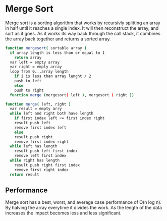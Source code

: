 # Merge Sort

Merge sort is a sorting algorithm that works by recursivly splitting an array in half until it reaches a single index. It will then reconstruct the array, and sort as it goes.  As it works its way back through the call stack, it combines the array back together and returns a sorted array.

```sh
function mergesort( sortable array )
  if array length is less than or equal to 1
    return array
  var left = empty array
  var right = empty array
  loop from 0...array length
    if i is less than array lenght / 2
    push to left
    else
    push to right
  function merge (mergesort( left ), mergesort ( right ))

function merge( left, right )
  var result = empty arry
  while left and right both have length
    if first index left <= first index right
    result push left
    remove first index left
    else
    result push right
    remove first index right
  while left has length
    result push left first index
    remove left first index
  while right has length
    result push right first index
    remove first right index
  return result
```

## Performance

Merge sort has a best, worst, and average case performance of O(n log n).  By halving the array everytime it divides the work.  As the length of the data increases the impact becomes less and less significant.

